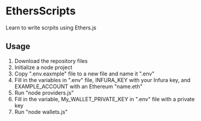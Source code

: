 # EthersScripts
Learn to write scrpits using Ethers.js
## Usage
1. Download the repository files
2. Initialize a node project
3. Copy ".env.eaxmple" file to a new file and name it ".env"
4. Fill in the variables in ".env" file, INFURA_KEY with your Infura key, and EXAMPLE_ACCOUNT with an Ethereum "name.eth"
5. Run "node providers.js"
6. Fill in the variable, My_WALLET_PRIVATE_KEY in ".env" file with a private key
7. Run "node wallets.js"
